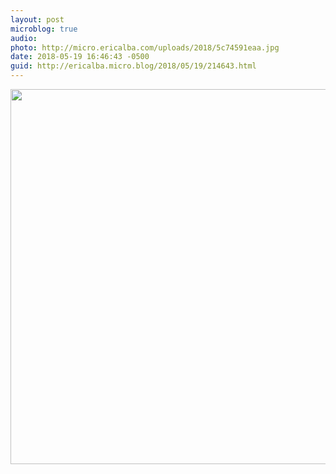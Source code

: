 ```yaml
---
layout: post
microblog: true
audio: 
photo: http://micro.ericalba.com/uploads/2018/5c74591eaa.jpg
date: 2018-05-19 16:46:43 -0500
guid: http://ericalba.micro.blog/2018/05/19/214643.html
---
```



<img src="http://micro.ericalba.com/uploads/2018/5c74591eaa.jpg" width="600" height="600" />

